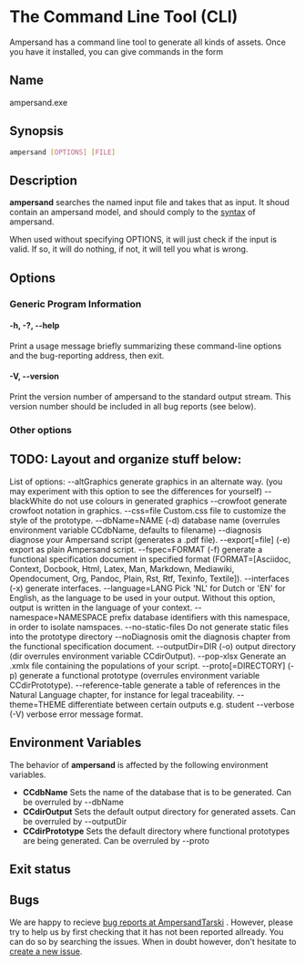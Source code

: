 # The Command Line Tool (CLI)

Ampersand has a command line tool to generate all kinds of assets. Once you have it installed, you can give commands in the form

## Name

ampersand.exe

## Synopsis

```.bash
ampersand [OPTIONS] [FILE]
```

## Description
**ampersand** searches the named input file and takes that as input. It shoud contain an ampersand model, and should comply to the [syntax](syntax/syntax.md) of ampersand.

When used without specifying OPTIONS, it will just check if the input is valid. If so, it will do nothing, if not, it will tell you what is wrong.

## Options

### Generic Program Information

#### -h, -?, --help
Print a usage message briefly summarizing these command-line options and the bug-reporting address, then exit.

#### -V, --version
Print the version number of ampersand to the standard output stream. This version number should be included in all bug reports (see below).

### Other options

## TODO: Layout and organize stuff below:

List of options:
  --altGraphics
          generate graphics in an alternate way. (you may experiment with
          this option to see the differences for yourself)
  --blackWhite
          do not use colours in generated graphics
  --crowfoot
          generate crowfoot notation in graphics.
  --css=file
          Custom.css file to customize the style of the prototype.
  --dbName=NAME (-d)
          database name (overrules environment variable CCdbName, defaults
          to filename)
  --diagnosis
          diagnose your Ampersand script (generates a .pdf file).
  --export[=file] (-e)
          export as plain Ampersand script.
  --fspec=FORMAT (-f)
          generate a functional specification document in specified format
          (FORMAT=[Asciidoc, Context, Docbook, Html, Latex, Man, Markdown,
          Mediawiki, Opendocument, Org, Pandoc, Plain, Rst, Rtf, Texinfo,
          Textile]).
  --interfaces (-x)
          generate interfaces.
  --language=LANG
          Pick 'NL' for Dutch or 'EN' for English, as the language to be
          used in your output. Without this option, output is written in
          the language of your context.
  --namespace=NAMESPACE
          prefix database identifiers with this namespace, in order to
          isolate namspaces.
  --no-static-files
          Do not generate static files into the prototype directory
  --noDiagnosis
          omit the diagnosis chapter from the functional specification
          document.
  --outputDir=DIR (-o)
          output directory (dir overrules environment variable
          CCdirOutput).
  --pop-xlsx
          Generate an .xmlx file containing the populations of your script.
  --proto[=DIRECTORY] (-p)
          generate a functional prototype (overrules environment variable
          CCdirPrototype).
  --reference-table
          generate a table of references in the Natural Language chapter,
          for instance for legal traceability.
  --theme=THEME
          differentiate between certain outputs e.g. student
  --verbose (-V)
          verbose error message format.

## Environment Variables
The behavior of **ampersand** is affected by the following environment variables.
* **CCdbName**  Sets the name of the database that is to be generated. Can be overruled by --dbName
* **CCdirOutput** Sets the default output directory for generated assets. Can be overruled by --outputDir 
* **CCdirPrototype** Sets the default directory where functional prototypes are being generated. Can be overruled by --proto

## Exit status

## Bugs
 We are happy to recieve [bug reports at AmpersandTarski](https://github.com/AmpersandTarski/ampersand/issues) . However, please try to help us by first checking that it has not been reported allready. You can do so by searching the issues. When in doubt however, don't hesitate to [create a new issue](https://github.com/AmpersandTarski/ampersand/issues). 
